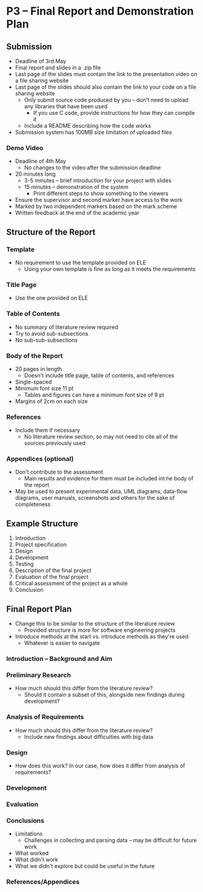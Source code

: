# P3 – Final Report and Demonstration Plan

## Submission
- Deadline of 3rd May
- Final report and slides in a .zip file
- Last page of the slides must contain the link to the presentation video on a file sharing website
- Last page of the slides should also contain the link to your code on a file sharing website
	- Only submit source code produced by you – don't need to upload any libraries that have been used
		- If you use C code, provide instructions for how they can compile it
	- Include a README describing how the code works
- Submission system has 100MB size limitation of uploaded files
### Demo Video
- Deadline of 4th May
	- No changes to the video after the submission deadline
- 20 minutes long
	- 3-5 minutes – brief introduction for your project with slides
	- 15 minutes – demonstration of the system
		- Print different steps to show something to the viewers
- Ensure the supervisor and second marker have access to the work
- Marked by two independent markers based on the mark scheme
- Written feedback at the end of the academic year

## Structure of the Report
### Template
- No requirement to use the template provided on ELE
	- Using your own template is fine as long as it meets the requirements
### Title Page
- Use the one provided on ELE
### Table of Contents
- No summary of literature review required
- Try to avoid sub-subsections
- No sub-sub-subsections
### Body of the Report
- 20 pages in length
	- Doesn't include title page, table of contents, and references
- Single-spaced
- Minimum font size 11 pt
	- Tables and figures can have a minimum font size of 9 pt
- Margins of 2cm on each size
### References
- Include them if necessary
	- No literature review section, so may not need to cite all of the sources previously used
### Appendices (optional)
- Don't contribute to the assessment
	- Main results and evidence for them must be included int he body of the report
- May be used to present experimental data, UML diagrams, data-flow diagrams, user manuals, screenshots and others for the sake of completeness

## Example Structure
1. Introduction
2. Project specification
3. Design
4. Development
5. Testing
6. Description of the final project
7. Evaluation of the final project
8. Critical assessment of the project as a whole
9. Conclusion

## Final Report Plan
- Change this to be similar to the structure of the literature review
	- Provided structure is more for software engineering projects
- Introduce methods at the start vs. introduce methods as they're used
	- Whatever is easier to navigate

### Introduction – Background and Aim

### Preliminary Research
- How much should this differ from the literature review?
	- Should it contain a subset of this, alongside new findings during development?
### Analysis of Requirements
- How much should this differ from the literature review?
	- Include new findings about difficulties with big data
### Design
- How does this work? In our case, how does it differ from analysis of requirements?
### Development

### Evaluation

### Conclusions
- Limitations
	- Challenges in collecting and parsing data – may be difficult for future work
- What worked
- What didn't work
- What we didn't explore but could be useful in the future
### References/Appendices

